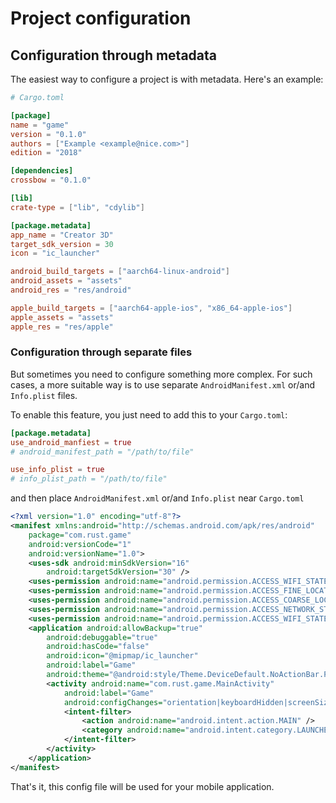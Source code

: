 # Project configuration

## Сonfiguration through metadata

The easiest way to configure a project is with metadata. Here's an example:

```toml
# Cargo.toml

[package]
name = "game"
version = "0.1.0"
authors = ["Example <example@nice.com>"]
edition = "2018"

[dependencies]
crossbow = "0.1.0"

[lib]
crate-type = ["lib", "cdylib"]

[package.metadata]
app_name = "Creator 3D"
target_sdk_version = 30
icon = "ic_launcher"

android_build_targets = ["aarch64-linux-android"]
android_assets = "assets"
android_res = "res/android"

apple_build_targets = ["aarch64-apple-ios", "x86_64-apple-ios"]
apple_assets = "assets"
apple_res = "res/apple"
```

### Сonfiguration through separate files

But sometimes you need to configure something more complex. For such cases, a more suitable way is to use separate `AndroidManifest.xml` or/and `Info.plist` files.

To enable this feature, you just need to add this to your `Cargo.toml`:

```toml
[package.metadata]
use_android_manfiest = true
# android_manifest_path = "/path/to/file"

use_info_plist = true
# info_plist_path = "/path/to/file"
```

and then place `AndroidManifest.xml` or/and `Info.plist` near `Cargo.toml`

```xml
<?xml version="1.0" encoding="utf-8"?>
<manifest xmlns:android="http://schemas.android.com/apk/res/android"
    package="com.rust.game"
    android:versionCode="1"
    android:versionName="1.0">
    <uses-sdk android:minSdkVersion="16"
        android:targetSdkVersion="30" />
    <uses-permission android:name="android.permission.ACCESS_WIFI_STATE"/>
    <uses-permission android:name="android.permission.ACCESS_FINE_LOCATION"/>
    <uses-permission android:name="android.permission.ACCESS_COARSE_LOCATION"/>
    <uses-permission android:name="android.permission.ACCESS_NETWORK_STATE" />
    <uses-permission android:name="android.permission.ACCESS_WIFI_STATE" />
    <application android:allowBackup="true"
        android:debuggable="true"
        android:hasCode="false"
        android:icon="@mipmap/ic_launcher"
        android:label="Game"
        android:theme="@android:style/Theme.DeviceDefault.NoActionBar.Fullscreen">
        <activity android:name="com.rust.game.MainActivity"
            android:label="Game"
            android:configChanges="orientation|keyboardHidden|screenSize">
            <intent-filter>
                <action android:name="android.intent.action.MAIN" />
                <category android:name="android.intent.category.LAUNCHER" />
            </intent-filter>
        </activity>
    </application>
</manifest>
```

That's it, this config file will be used for your mobile application.
